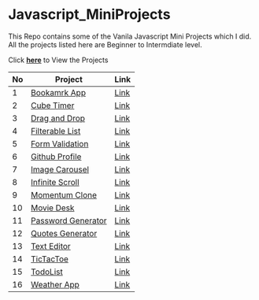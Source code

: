 # Javascript_MiniProjects
This Repo contains some of the Vanila Javascript Mini Projects which I did. All the projects listed here are Beginner to Intermdiate level.

Click [**here**](https://mani-barathi.github.io/Javascript_MiniProjects/) to View the Projects

|No| Project | Link |
|--|---------|------|
|1 | [Bookamrk App](https://github.com/mani-barathi/Javascript_MiniProjects/tree/master/Bookmark-app) | [Link](https://mani-barathi.github.io/Javascript_MiniProjects/Bookmark-app/index.html)
|2 | [Cube Timer](https://github.com/mani-barathi/Javascript_MiniProjects/tree/master/CubeTimer) | [Link](https://mani-barathi.github.io/Javascript_MiniProjects/CubeTimer/index.html)
|3 | [Drag and Drop](https://github.com/mani-barathi/Javascript_MiniProjects/tree/master/Drag_Drop) | [Link](https://mani-barathi.github.io/Javascript_MiniProjects/Drag_Drop/index.html)
|4 | [Filterable List](https://github.com/mani-barathi/Javascript_MiniProjects/tree/master/Filterable_list) | [Link](https://mani-barathi.github.io/Javascript_MiniProjects/Filterable_list/index.html)
|5 | [Form Validation](https://github.com/mani-barathi/Javascript_MiniProjects/tree/master/Form_Validation) | [Link](https://mani-barathi.github.io/Javascript_MiniProjects/Form_Validation/index.html)
|6 | [Github Profile](https://github.com/mani-barathi/Javascript_MiniProjects/tree/master/Github_Profile) | [Link](https://mani-barathi.github.io/Javascript_MiniProjects/Github_Profile/index.html)
|7 | [Image Carousel](https://github.com/mani-barathi/Javascript_MiniProjects/tree/master/Image_Carousel) | [Link](https://mani-barathi.github.io/Javascript_MiniProjects/Image_Carousel/index.html)
|8 | [Infinite Scroll](https://github.com/mani-barathi/Javascript_MiniProjects/tree/master/Infinite_scroll) | [Link](https://mani-barathi.github.io/Javascript_MiniProjects/Infinite_scroll/index.html)
|9 | [Momentum Clone](https://github.com/mani-barathi/Javascript_MiniProjects/tree/master/Momentum-Clone) | [Link](https://mani-barathi.github.io/Javascript_MiniProjects/Momentum-Clone/index.html)
|10 | [Movie Desk](https://github.com/mani-barathi/Javascript_MiniProjects/tree/master/Movie_desk) | [Link](https://mani-barathi.github.io/Javascript_MiniProjects/Movie_desk/index.html)
|11 | [Password Generator](https://github.com/mani-barathi/Javascript_MiniProjects/tree/master/Password_Generator) | [Link](https://mani-barathi.github.io/Javascript_MiniProjects/Password_Generator/index.html)
|12 | [Quotes Generator](https://github.com/mani-barathi/Javascript_MiniProjects/tree/master/Quote_generator) | [Link](https://mani-barathi.github.io/Javascript_MiniProjects/Quote_generator/index.html)
|13 | [Text Editor](https://github.com/mani-barathi/Javascript_MiniProjects/tree/master/Text_Editor) | [Link](https://mani-barathi.github.io/Javascript_MiniProjects/Text_Editor/index.html)
|14 | [TicTacToe](https://github.com/mani-barathi/Javascript_MiniProjects/tree/master/TicTacToe) | [Link](https://mani-barathi.github.io/Javascript_MiniProjects/TicTacToe/index.html)
|15 | [TodoList](https://github.com/mani-barathi/Javascript_MiniProjects/tree/master/TodoList) | [Link](https://mani-barathi.github.io/Javascript_MiniProjects/TodoList/index.html)
|16 | [Weather App](https://github.com/mani-barathi/Javascript_MiniProjects/tree/master/Weather_App) | [Link](https://mani-barathi.github.io/Javascript_MiniProjects/Weather_App/index.html)

